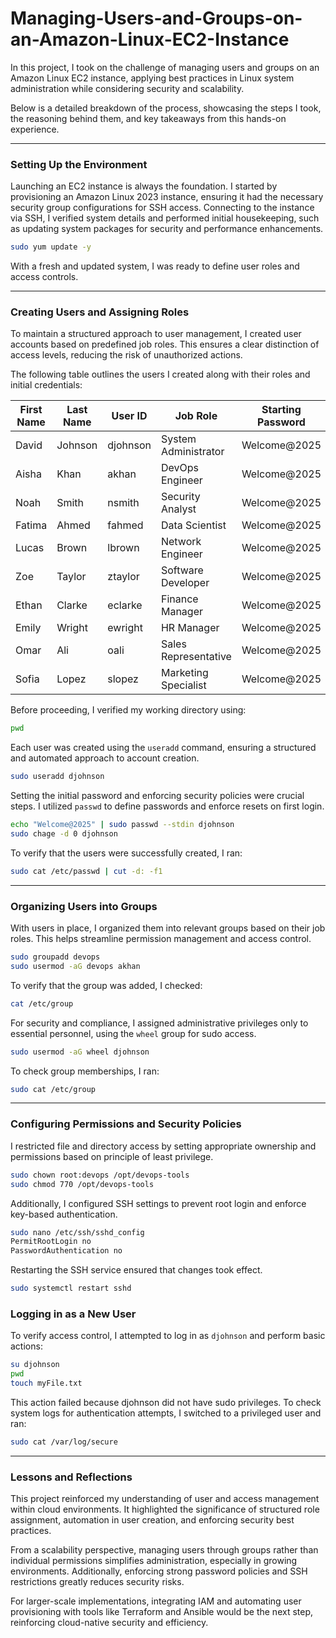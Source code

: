 # Managing-Users-and-Groups-on-an-Amazon-Linux-EC2-Instance

In this project, I took on the challenge of managing users and groups on an Amazon Linux EC2 instance, applying best practices in Linux system administration while considering security and scalability.

Below is a detailed breakdown of the process, showcasing the steps I took, the reasoning behind them, and key takeaways from this hands-on experience.

---

### **Setting Up the Environment**
Launching an EC2 instance is always the foundation. I started by provisioning an Amazon Linux 2023 instance, ensuring it had the necessary security group configurations for SSH access. Connecting to the instance via SSH, I verified system details and performed initial housekeeping, such as updating system packages for security and performance enhancements.

```bash
sudo yum update -y
```

With a fresh and updated system, I was ready to define user roles and access controls.

---

### **Creating Users and Assigning Roles**
To maintain a structured approach to user management, I created user accounts based on predefined job roles. This ensures a clear distinction of access levels, reducing the risk of unauthorized actions.

The following table outlines the users I created along with their roles and initial credentials:

| First Name | Last Name | User ID  | Job Role             | Starting Password  |
|------------|-----------|----------|----------------------|--------------------|
| David      | Johnson   | djohnson | System Administrator | Welcome@2025       |
| Aisha      | Khan      | akhan    | DevOps Engineer      | Welcome@2025       |
| Noah       | Smith     | nsmith   | Security Analyst     | Welcome@2025       |
| Fatima     | Ahmed     | fahmed   | Data Scientist       | Welcome@2025       |
| Lucas      | Brown     | lbrown   | Network Engineer     | Welcome@2025       |
| Zoe        | Taylor    | ztaylor  | Software Developer   | Welcome@2025       |
| Ethan      | Clarke    | eclarke  | Finance Manager      | Welcome@2025       |
| Emily      | Wright    | ewright  | HR Manager           | Welcome@2025       |
| Omar       | Ali       | oali     | Sales Representative | Welcome@2025       |
| Sofia      | Lopez     | slopez   | Marketing Specialist | Welcome@2025       |

Before proceeding, I verified my working directory using:

```bash
pwd
```

Each user was created using the `useradd` command, ensuring a structured and automated approach to account creation.

```bash
sudo useradd djohnson
```

Setting the initial password and enforcing security policies were crucial steps. I utilized `passwd` to define passwords and enforce resets on first login.

```bash
echo "Welcome@2025" | sudo passwd --stdin djohnson
sudo chage -d 0 djohnson
```

To verify that the users were successfully created, I ran:

```bash
sudo cat /etc/passwd | cut -d: -f1
```
---

### **Organizing Users into Groups**
With users in place, I organized them into relevant groups based on their job roles. This helps streamline permission management and access control.

```bash
sudo groupadd devops
sudo usermod -aG devops akhan
```
To verify that the group was added, I checked:

```bash
cat /etc/group
```

For security and compliance, I assigned administrative privileges only to essential personnel, using the `wheel` group for sudo access.

```bash
sudo usermod -aG wheel djohnson
```

To check group memberships, I ran:
```bash
sudo cat /etc/group
```

---

### **Configuring Permissions and Security Policies**
I restricted file and directory access by setting appropriate ownership and permissions based on principle of least privilege.

```bash
sudo chown root:devops /opt/devops-tools
sudo chmod 770 /opt/devops-tools
```

Additionally, I configured SSH settings to prevent root login and enforce key-based authentication.

```bash
sudo nano /etc/ssh/sshd_config
PermitRootLogin no
PasswordAuthentication no
```

Restarting the SSH service ensured that changes took effect.

```bash
sudo systemctl restart sshd
```


### **Logging in as a New User**

To verify access control, I attempted to log in as `djohnson` and perform basic actions:

```bash
su djohnson
pwd
touch myFile.txt
```

This action failed because djohnson did not have sudo privileges. To check system logs for authentication attempts, I switched to a privileged user and ran:

```bash
sudo cat /var/log/secure
```
---

### **Lessons and Reflections**
This project reinforced my understanding of user and access management within cloud environments. It highlighted the significance of structured role assignment, automation in user creation, and enforcing security best practices.

From a scalability perspective, managing users through groups rather than individual permissions simplifies administration, especially in growing environments. Additionally, enforcing strong password policies and SSH restrictions greatly reduces security risks.

For larger-scale implementations, integrating IAM and automating user provisioning with tools like Terraform and Ansible would be the next step, reinforcing cloud-native security and efficiency.





